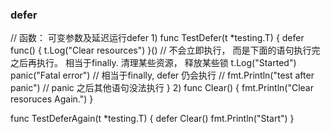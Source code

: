 ### defer
// 函数： 可变参数及延迟运行defer
1)
func TestDefer(t *testing.T) {
	defer func() {
		t.Log("Clear resources")
	}() // 不会立即执行， 而是下面的语句执行完之后再执行。 相当于finally. 清理某些资源， 释放某些锁
	t.Log("Started")
	panic("Fatal error") // 相当于finally, defer 仍会执行
	// fmt.Println("test after panic") // panic 之后其他语句没法执行
}
2)
func Clear() {
	fmt.Println("Clear resoruces Again.")
}

func TestDeferAgain(t *testing.T) {
	defer Clear()
	fmt.Println("Start")
}